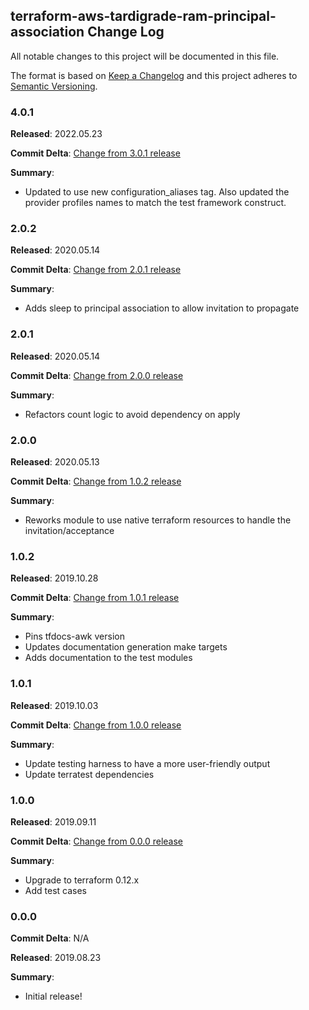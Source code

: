 ## terraform-aws-tardigrade-ram-principal-association Change Log

All notable changes to this project will be documented in this file.

The format is based on [Keep a Changelog](http://keepachangelog.com/) and this project adheres to [Semantic Versioning](http://semver.org/).

### 4.0.1

**Released**: 2022.05.23

**Commit Delta**: [Change from 3.0.1 release](https://github.com/plus3it/terraform-aws-tardigrade-ram-principal-association/compare/3.0.1...4.0.2)

**Summary**:

*   Updated to use new configuration_aliases tag. Also updated the provider profiles names to match the test framework construct.

### 2.0.2

**Released**: 2020.05.14

**Commit Delta**: [Change from 2.0.1 release](https://github.com/plus3it/terraform-aws-tardigrade-ram-principal-association/compare/2.0.1...2.0.2)

**Summary**:

*   Adds sleep to principal association to allow invitation to propagate

### 2.0.1

**Released**: 2020.05.14

**Commit Delta**: [Change from 2.0.0 release](https://github.com/plus3it/terraform-aws-tardigrade-ram-principal-association/compare/2.0.0...2.0.1)

**Summary**:

*   Refactors count logic to avoid dependency on apply

### 2.0.0

**Released**: 2020.05.13

**Commit Delta**: [Change from 1.0.2 release](https://github.com/plus3it/terraform-aws-tardigrade-ram-principal-association/compare/1.0.2...2.0.0)

**Summary**:

*   Reworks module to use native terraform resources to handle the invitation/acceptance

### 1.0.2

**Released**: 2019.10.28

**Commit Delta**: [Change from 1.0.1 release](https://github.com/plus3it/terraform-aws-tardigrade-ram-principal-association/compare/1.0.1...1.0.2)

**Summary**:

*   Pins tfdocs-awk version
*   Updates documentation generation make targets
*   Adds documentation to the test modules

### 1.0.1

**Released**: 2019.10.03

**Commit Delta**: [Change from 1.0.0 release](https://github.com/plus3it/terraform-aws-tardigrade-ram-principal-association/compare/1.0.0...1.0.1)

**Summary**:

*   Update testing harness to have a more user-friendly output
*   Update terratest dependencies

### 1.0.0

**Released**: 2019.09.11

**Commit Delta**: [Change from 0.0.0 release](https://github.com/plus3it/terraform-aws-tardigrade-ram-principal-association/compare/0.0.0...1.0.0)

**Summary**:

*   Upgrade to terraform 0.12.x
*   Add test cases

### 0.0.0

**Commit Delta**: N/A

**Released**: 2019.08.23

**Summary**:

*   Initial release!
